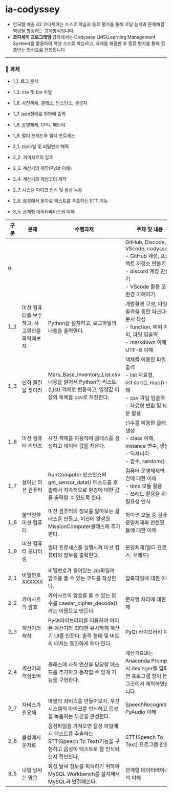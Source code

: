 # ia-codyssey
- 한국형 에꼴 42 코디세이는 스스로 학습과 동료 평가를 통해 코딩 능력과 문제해결 역량을 향상하는 교육방식입니다. 
- **코디세이 프로그래밍** 강좌에서는 Codyssey LMS(Learning Management System)를 활용하여 학생 스스로 학습하고, 과제를 해결한 후 동료 평가를 통해 검증받는 방식으로 진행됩니다

---

### 📌 과제

- 1_1. 로그 분석
- 1_3. csv 및 bin 파일
- 1_6. 사전객체, 클래스, 인스턴스, 생성자
- 1_7. json형태로 화면에 출력
- 1_8. 운영체제, CPU, 메모리
- 1_9. 멀티 쓰레드와 멀티 프로세스

- 2_1. zip파일 및 비밀번호 해독
- 2_2. 카이사르의 암호
- 2_3. 계산기의 제작(PyQt 이해)
- 2_4. 계산기의 핵심코어 제작
- 2_7. 시스템 마이크 인식 및 음성 녹음
- 2_8. 음성에서 문자로 텍스트를 추출하는 STT 기능

- 3_5. 관계형 데이터베이스의 이해
 
|구분|문제|수행과제|주제 및 내용|
|-|--|----|----|
|0|||GitHub, Discode, VScode, codyssey<br>- GitHub 계정, 프로젝트 저장소 만들기<br>- discord 계정 만들기<br>- VScode 활용 코딩 환경 이해하기|
|1_1|미션 컴퓨터를 보수하고, 사고원인을 파악해보자|Python을 설치하고, 로그파일의 내용을 출력한다.|개발환경 구성, 파일 입출력을 통한 파크다운 문서 작성<br>- function, 예외 처리, 파일 입출력<br>- markdown 이해, UTF-8 이해|
|1_3|인화 물질을 찾아라|Mars_Base_Inventory_List.csv 내용을 읽어서 Python의 리스트(List) 객체로 변환하고, 일정값 이상의 목록을 csv로 저장한다.|객체를 이용한 파일 입출력<br>- list 자료형, list.sort(), map() 이해<br>- csv 파일 입출력<br>- 자료형 변환 및 for문 활용|
|1_6|미션 컴퓨터 리턴즈|사전 객체를 이용하여 클래스를 생성하고 데이터 값을 채운다.|난수를 이용한 클래스 생성<br>- class 이해, instance 변수, 생성자<br>- 딕셔너리<br>- 함수, random()|
|1_7|살아난 미션 컴퓨터|RunComputer 인스턴스의 get_sensor_data() 메소드를 호출해서 지속적으로 환경에 대한 값을 출력할 수 있도록 한다.|컴퓨터 운영체제의 시간에 대한 이해<br>- time 모듈 활용<br>- 쓰레드 활용을 위한 필요성 인식|
|1_8|불안정한 미션 컴퓨터|미션 컴퓨터의 정보를 알아보는 클래스를 만들고, 이전에 완성한 MissionComputer클래스에 추가한다.|파이썬 모듈 중 컴퓨터 운영체제와 관련된 모듈에 대한 이해|
|1_9|미션 컴퓨터 모니터링|멀티 프로세스를 실행시켜 미션 컴퓨터의 정보를 출력한다.|운영체제(멀티 프로세스, 쓰레드)|
||
|2_1|비밀번호 XXXXXX|비밀번호가 들어있는 zip파일의 암호를 풀 수 있는 코드를 작성한다.|압축파일에 대한 이해|
|2_2|카이사르의 암호|카이사르의 암호를 풀 수 있는 함수를 caesar_cipher_decode()라는 이름으로 만든다.|문자열 처리에 대한 이해|
|2_3|계산기의 제작|PyQt라이브러리를 이용하여 아이폰 계산기와 최대한 유사하게 계산기 UI를 만든다. 출력 형태 및 버트의 배치는 동일하게 해야 한다.|PyQt 라이브러리 이해|
|2_4|계산기의 핵심코어|클래스에 사칙 연산을 담당할 메소드를 추가하고 동작할 수 있게 기능을 구현한다.|계산기GUI는 Anaconda Prompt에서 desinger를 입력하면 프로그램 창이 뜬다. 그곳에서 제작하였습니다.|
|2_7|자비스가 필요해|마블의 자비스를 만들어보자. 우선 시스템의 마이크를 인식하고 음성을 녹음하는 부분을 완성한다.|SpeechRecognition, PyAudio 이해|
|2_8|음성에서 문자로|음성파일을 가져오면 음성 파일에서 텍스트를 추출하는 STT(Speech To Text)기능을 구현하고 음성이 텍스트로 잘 인식되는지 확인한다.|STT(Speech To Text) 프로그램 만들기|
|3_5|내일 날씨는 맑음|화성 날씨 정보를 획득하기 위하여 MySQL Workbench를 설치해서 MySQL과 연결해본다.|관계형 데이터베이스의 이해| 
